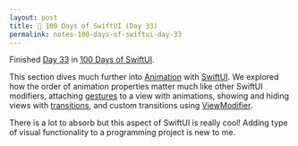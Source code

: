 ```yaml
---
layout: post
title: 📔 100 Days of SwiftUI (Day 33)
permalink: notes-100-days-of-swiftui-day-33
---
```


Finished [Day 33](https://www.hackingwithswift.com/100/swiftui/33) in [100 Days of SwiftUI](https://www.hackingwithswift.com/100/swiftui).

This section dives much further into [Animation](https://developer.apple.com/documentation/swiftui/animation) with [SwiftUI](https://developer.apple.com/documentation/swiftui). We explored how the order of animation properties matter much like other SwiftUI modifiers, attaching [gestures](https://developer.apple.com/documentation/swiftui/view/gesture(_:including:)) to a view with animations, showing and hiding views with [transitions](https://developer.apple.com/documentation/swiftui/view/transition(_:)-2vjb8), and custom transitions using [ViewModifier](https://developer.apple.com/documentation/swiftui/viewmodifier).

There is a lot to absorb but this aspect of SwiftUI is really cool! Adding type of visual functionality to a programming project is new to me.
